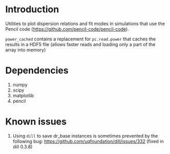 # Introduction

Utilities to plot dispersion relations and fit modes in simulations that use the Pencil code (<https://github.com/pencil-code/pencil-code>).

`power_cached` contains a replacement for `pc.read.power` that caches the results in a HDF5 file (allows faster reads and loading only a part of the array into memory)

# Dependencies
1. numpy
1. scipy
1. matplotlib
1. pencil

# Known issues
1. Using `dill` to save dr_base instances is sometimes prevented by the following bug: <https://github.com/uqfoundation/dill/issues/332> (fixed in dill 0.3.8)
